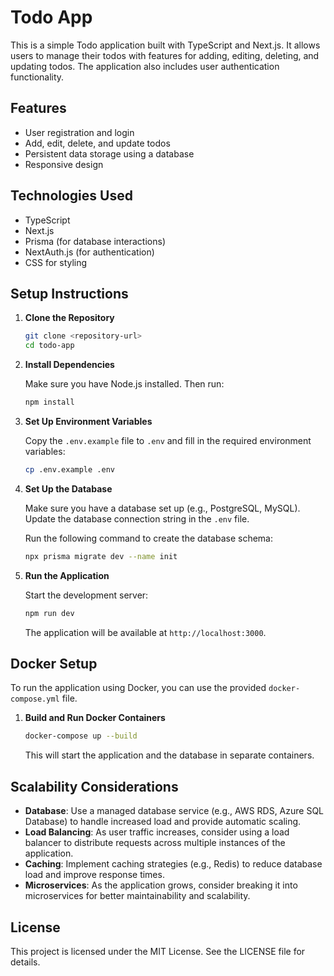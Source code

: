 # Todo App

This is a simple Todo application built with TypeScript and Next.js. It allows users to manage their todos with features for adding, editing, deleting, and updating todos. The application also includes user authentication functionality.

## Features

- User registration and login
- Add, edit, delete, and update todos
- Persistent data storage using a database
- Responsive design

## Technologies Used

- TypeScript
- Next.js
- Prisma (for database interactions)
- NextAuth.js (for authentication)
- CSS for styling

## Setup Instructions

1. **Clone the Repository**

   ```bash
   git clone <repository-url>
   cd todo-app
   ```

2. **Install Dependencies**

   Make sure you have Node.js installed. Then run:

   ```bash
   npm install
   ```

3. **Set Up Environment Variables**

   Copy the `.env.example` file to `.env` and fill in the required environment variables:

   ```bash
   cp .env.example .env
   ```

4. **Set Up the Database**

   Make sure you have a database set up (e.g., PostgreSQL, MySQL). Update the database connection string in the `.env` file.

   Run the following command to create the database schema:

   ```bash
   npx prisma migrate dev --name init
   ```

5. **Run the Application**

   Start the development server:

   ```bash
   npm run dev
   ```

   The application will be available at `http://localhost:3000`.

## Docker Setup

To run the application using Docker, you can use the provided `docker-compose.yml` file.

1. **Build and Run Docker Containers**

   ```bash
   docker-compose up --build
   ```

   This will start the application and the database in separate containers.

## Scalability Considerations

- **Database**: Use a managed database service (e.g., AWS RDS, Azure SQL Database) to handle increased load and provide automatic scaling.
- **Load Balancing**: As user traffic increases, consider using a load balancer to distribute requests across multiple instances of the application.
- **Caching**: Implement caching strategies (e.g., Redis) to reduce database load and improve response times.
- **Microservices**: As the application grows, consider breaking it into microservices for better maintainability and scalability.

## License

This project is licensed under the MIT License. See the LICENSE file for details.
